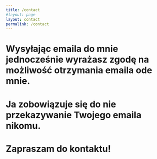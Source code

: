 ```yaml
---
title: /contact
#layout: page
layout: contact
permalink: /contact
---
```


# Wysyłając emaila do mnie jednocześnie wyrażasz zgodę na możliwość otrzymania emaila ode mnie.
# Ja zobowiązuje się do nie przekazywanie Twojego emaila nikomu.
# Zapraszam do kontaktu!

